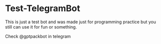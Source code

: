 # Test-TelegramBot
This is just a test bot and was made just for programming practice but you still can use it for fun or something.

Check @gptpackbot in telegram
